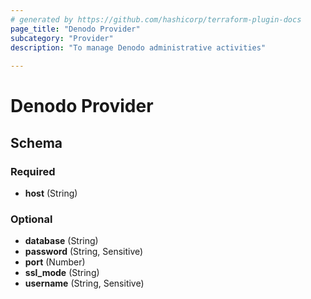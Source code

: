 ```yaml
---
# generated by https://github.com/hashicorp/terraform-plugin-docs
page_title: "Denodo Provider"
subcategory: "Provider"
description: "To manage Denodo administrative activities"
  
---
```


# Denodo Provider





<!-- schema generated by tfplugindocs -->
## Schema

### Required

- **host** (String)

### Optional

- **database** (String)
- **password** (String, Sensitive)
- **port** (Number)
- **ssl_mode** (String)
- **username** (String, Sensitive)
